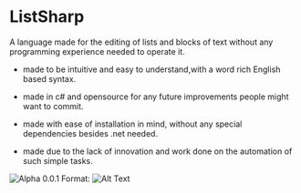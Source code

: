 # ListSharp

A language made for the editing of lists and blocks of text without any programming experience needed to operate it.

* made to be intuitive and easy to understand,with a word rich English based syntax.

* made in c# and opensource for any future improvements people might want to commit.

* made with ease of installation in mind, without any special dependencies besides .net needed.

* made due to the lack of innovation and work done on the automation of such simple tasks.

![Alpha 0.0.1](http://puu.sh/ljOng/46381c43b3.png)
Format: ![Alt Text](url)



